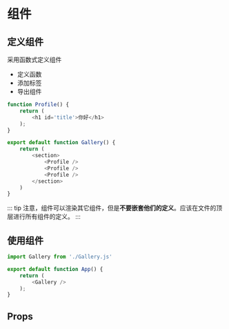 # 组件

## 定义组件
采用函数式定义组件
- 定义函数
- 添加标签
- 导出组件

```js
function Profile() {
    return (
        <h1 id='title'>你好</h1>
    );
}

export default function Gallery() {
    return (
        <section>
            <Profile />
            <Profile />
            <Profile />
        </section>
    )
}
```

::: tip 
注意，组件可以渲染其它组件，但是**不要嵌套他们的定义**。应该在文件的顶层进行所有组件的定义。
:::

## 使用组件

```js
import Gallery from './Gallery.js'

export default function App() {
    return (
        <Gallery />
    );
}
```

## Props